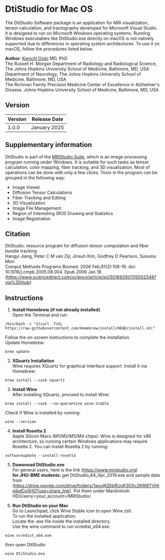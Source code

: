 
# DtiStudio for Mac OS


The DtiStudio Software package is an application for MRI visualization, tensor calculation, and tractography developed for Microsoft Visual Studio. It is designed to run on Microsoft Windows operating systems. Running Windows executables like DtiStudio.exe directly on macOS is not natively supported due to differences in operating system architectures. To use it on macOS, follow the procedures listed below.<br>

**Author**: [Kenichi Oishi](https://www.hopkinsmedicine.org/profiles/details/kenichi-oishi) MD, PhD<br>
The Russell H. Morgan Department of Radiology and Radiological Science, The Johns Hopkins University School of Medicine, Baltimore, MD, USA <br>
Department of Neurology, The Johns Hopkins University School of Medicine, Baltimore, MD, USA <br>
The Richman Family Precision Medicine Center of Excellence in Alzheimer's Disease, Johns Hopkins University School of Medicine, Baltimore, MD, USA<br>


## Version
| Version | Release Date  | 
|---------|---------------|
| 1.0.0   | January  2025 | 


## Supplementary information
DtiStudio is part of the [MRIStudio Suite](https://www.mristudio.org), which is an image processing program running under Windows. It is suitable for such tasks as tensor calculation, color mapping, fiber tracking, and 3D visualization. Most of operations can be done with only a few clicks.
Tools in the program can be grouped in the following way:

* Image Viewer
* Diffusion Tensor Calculations
* Fiber Tracking and Editing
* 3D Visualization
* Image File Management
* Region of Interesting (ROI) Drawing and Statistics
* Image Registration

## Citation
DtiStudio: resource program for diffusion tensor computation and fiber bundle tracking <br>
Hangyi Jiang, Peter C M van Zijl, Jinsuh Kim, Godfrey D Pearlson, Susumu Mori<br>
Comput Methods Programs Biomed. 2006 Feb;81(2):106-16.  doi: 10.1016/j.cmpb.2005.08.004. Epub 2006 Jan 18.<br>
(https://www.sciencedirect.com/science/article/pii/S0169260705002348?via%3Dihub)

## Instructions
1. **Install Homebrew (if not already installed)** <br>
Open the Terminal and run:<br>
```
/bin/bash -c "$(curl -fsSL https://raw.githubusercontent.com/Homebrew/install/HEAD/install.sh)"
```
   Follow the on-screen instructions to complete the installation.<br>
Update Homebrew:
```
brew update
```

2. **XQuartz Installation**<br>
   Wine requires XQuartz for graphical interface support. Install it via Homebrew:<br>
```
brew install --cask xquartz
```
  
3. **Install Wine**<br>
   After installing XQuartz, proceed to install Wine:
```
brew install --cask --no-quarantine wine-stable
```
Check if Wine is installed by running:
```
wine --version

```
4. **Install Rosetta 2**<br>
Apple Silicon Macs (M1/M2/M3/M4 chips): Wine is designed for x86 architecture, so running certain Windows applications may require Rosetta 2. You can install Rosetta 2 by running:
```
softwareupdate --install-rosetta
```
5. **Dowonoad DtiStudio.exe**<br>
   For general users, here is the link (https://www.mristudio.org)<br>
   **for JHU-BME students:** get DtiStudio_64_Apr_2019.exe and sample data from (https://drive.google.com/drive/folders/1wxxKQ5bRUoK3G5c2KRl6TVHtmbdCpSHO?usp=share_link). Put them under Mackintosh HD/Users/<your_account>/MRIStudio/ <br>
    
7. **Run DtiStudio on your Mac**<br>
Go to Launchpad, click Wine Stable icon to open Wine zsh.<br>
To run the installed application:<br>
Locate the .exe file inside the installed directory.<br>
Use the wine command to run vcredist_x64.exe:<br>
```
wine vcredist_x64.exe
```
then open DtiStudio<br>
```
wine DtiStudio.exe
```

